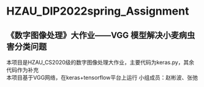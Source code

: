 # HZAU_DIP2022spring_Assignment
## 《数字图像处理》大作业——VGG 模型解决小麦病虫害分类问题<br>
本项目是HZAU_CS2020级的数字图像处理大作业，主要代码为keras.py，其余代码作为补充<br>
本项目基于VGG网络，在keras+tensorflow平台上运行
小组成员：赵彬波、张弛
